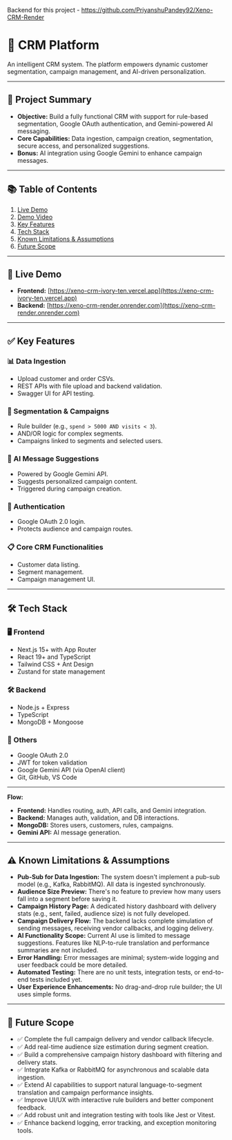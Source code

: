 Backend for this project - https://github.com/PriyanshuPandey92/Xeno-CRM-Render
# 🚀 CRM Platform

An intelligent CRM system. The platform empowers dynamic customer segmentation, campaign management, and AI-driven personalization.

---

## 📌 Project Summary

- **Objective:** Build a fully functional CRM with support for rule-based segmentation, Google OAuth authentication, and Gemini-powered AI messaging.
- **Core Capabilities:** Data ingestion, campaign creation, segmentation, secure access, and personalized suggestions.
- **Bonus:** AI integration using Google Gemini to enhance campaign messages.

---

## 📚 Table of Contents

1. [Live Demo](#live-demo)  
2. [Demo Video](#demo-video)  
3. [Key Features](#key-features)  
4. [Tech Stack](#tech-stack)  
5. [Known Limitations & Assumptions](#known-limitations--assumptions)  
6. [Future Scope](#future-scope)

---

## 🔗 Live Demo

- **Frontend:** [https://xeno-crm-ivory-ten.vercel.app](https://xeno-crm-ivory-ten.vercel.app)  
- **Backend:** [https://xeno-crm-render.onrender.com](https://xeno-crm-render.onrender.com)

---

## ✅ Key Features

### 📊 Data Ingestion

- Upload customer and order CSVs.
- REST APIs with file upload and backend validation.
- Swagger UI for API testing.

### 🎯 Segmentation & Campaigns

- Rule builder (e.g., `spend > 5000 AND visits < 3`).
- AND/OR logic for complex segments.
- Campaigns linked to segments and selected users.

### 🧠 AI Message Suggestions

- Powered by Google Gemini API.
- Suggests personalized campaign content.
- Triggered during campaign creation.

### 🔐 Authentication

- Google OAuth 2.0 login.
- Protects audience and campaign routes.

### 📋 Core CRM Functionalities

- Customer data listing.
- Segment management.
- Campaign management UI.

---

## 🛠️ Tech Stack

### 🖥️ Frontend

- Next.js 15+ with App Router  
- React 19+ and TypeScript  
- Tailwind CSS + Ant Design  
- Zustand for state management  

### 🛠️ Backend

- Node.js + Express  
- TypeScript  
- MongoDB + Mongoose  

### 🧩 Others

- Google OAuth 2.0  
- JWT for token validation  
- Google Gemini API (via OpenAI client)    
- Git, GitHub, VS Code  

---

**Flow:**

- **Frontend:** Handles routing, auth, API calls, and Gemini integration.
- **Backend:** Manages auth, validation, and DB interactions.
- **MongoDB:** Stores users, customers, rules, campaigns.
- **Gemini API:** AI message generation.

---

## ⚠️ Known Limitations & Assumptions

- **Pub-Sub for Data Ingestion:** The system doesn't implement a pub-sub model (e.g., Kafka, RabbitMQ). All data is ingested synchronously.
- **Audience Size Preview:** There's no feature to preview how many users fall into a segment before saving it.
- **Campaign History Page:** A dedicated history dashboard with delivery stats (e.g., sent, failed, audience size) is not fully developed.
- **Campaign Delivery Flow:** The backend lacks complete simulation of sending messages, receiving vendor callbacks, and logging delivery.
- **AI Functionality Scope:** Current AI use is limited to message suggestions. Features like NLP-to-rule translation and performance summaries are not included.
- **Error Handling:** Error messages are minimal; system-wide logging and user feedback could be more detailed.
- **Automated Testing:** There are no unit tests, integration tests, or end-to-end tests included yet.
- **User Experience Enhancements:** No drag-and-drop rule builder; the UI uses simple forms.

---

## 🔮 Future Scope

- ✅ Complete the full campaign delivery and vendor callback lifecycle.
- ✅ Add real-time audience size estimation during segment creation.
- ✅ Build a comprehensive campaign history dashboard with filtering and delivery stats.
- ✅ Integrate Kafka or RabbitMQ for asynchronous and scalable data ingestion.
- ✅ Extend AI capabilities to support natural language-to-segment translation and campaign performance insights.
- ✅ Improve UI/UX with interactive rule builders and better component feedback.
- ✅ Add robust unit and integration testing with tools like Jest or Vitest.
- ✅ Enhance backend logging, error tracking, and exception monitoring tools.


